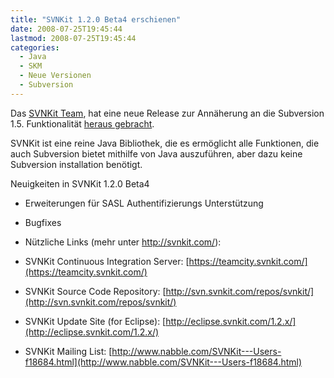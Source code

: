 ```yaml
---
title: "SVNKit 1.2.0 Beta4 erschienen"
date: 2008-07-25T19:45:44
lastmod: 2008-07-25T19:45:44
categories:
  - Java
  - SKM
  - Neue Versionen
  - Subversion
---
```

Das [SVNKit Team](http://www.svnkit.com "SVNKit Team"), hat eine neue Release zur Annäherung an die Subversion 1.5. Funktionalität 
[heraus gebracht](http://www.nabble.com/-ANN--SVNKit-1.2.0-beta4-is-available.-td18655426.html "heraus gebracht").

SVNKit ist eine reine Java Bibliothek, die es ermöglicht alle Funktionen, die auch Subversion bietet mithilfe von Java auszuführen, aber dazu keine Subversion installation benötigt.

Neuigkeiten in SVNKit 1.2.0 Beta4

+ Erweiterungen für SASL Authentifizierungs Unterstützung
+ Bugfixes

+ Nützliche Links (mehr unter http://svnkit.com/):
 + SVNKit Continuous Integration Server: [https://teamcity.svnkit.com/](https://teamcity.svnkit.com/)
 + SVNKit Source Code Repository: [http://svn.svnkit.com/repos/svnkit/](http://svn.svnkit.com/repos/svnkit/)
 + SVNKit Update Site (for Eclipse): [http://eclipse.svnkit.com/1.2.x/](http://eclipse.svnkit.com/1.2.x/)
 + SVNKit Mailing List: [http://www.nabble.com/SVNKit---Users-f18684.html](http://www.nabble.com/SVNKit---Users-f18684.html)
